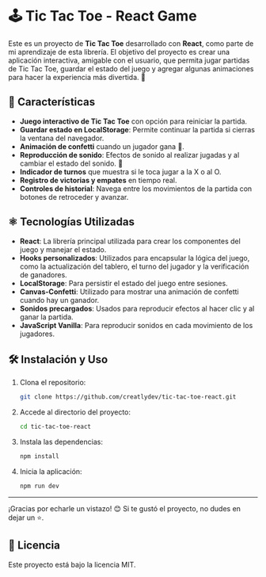 # 🕹️ Tic Tac Toe - React Game

Este es un proyecto de **Tic Tac Toe** desarrollado con **React**, como parte de mi aprendizaje de esta librería. El objetivo del proyecto es crear una aplicación interactiva, amigable con el usuario, que permita jugar partidas de Tic Tac Toe, guardar el estado del juego y agregar algunas animaciones para hacer la experiencia más divertida. 🎉

## 📜 Características

- **Juego interactivo de Tic Tac Toe** con opción para reiniciar la partida.
- **Guardar estado en LocalStorage**: Permite continuar la partida si cierras la ventana del navegador.
- **Animación de confetti** cuando un jugador gana 🎉.
- **Reproducción de sonido**: Efectos de sonido al realizar jugadas y al cambiar el estado del sonido. 🎵
- **Indicador de turnos** que muestra si le toca jugar a la X o al O.
- **Registro de victorias y empates** en tiempo real.
- **Controles de historial**: Navega entre los movimientos de la partida con botones de retroceder y avanzar.

## ⚛️ Tecnologías Utilizadas

- **React**: La librería principal utilizada para crear los componentes del juego y manejar el estado.
- **Hooks personalizados**: Utilizados para encapsular la lógica del juego, como la actualización del tablero, el turno del jugador y la verificación de ganadores.
- **LocalStorage**: Para persistir el estado del juego entre sesiones.
- **Canvas-Confetti**: Utilizado para mostrar una animación de confetti cuando hay un ganador.
- **Sonidos precargados**: Usados para reproducir efectos al hacer clic y al ganar la partida.
- **JavaScript Vanilla**: Para reproducir sonidos en cada movimiento de los jugadores.

## 🛠️ Instalación y Uso

1. Clona el repositorio:

    ```bash
    git clone https://github.com/creatlydev/tic-tac-toe-react.git
    ```

2. Accede al directorio del proyecto:

    ```bash
    cd tic-tac-toe-react
    ```

3. Instala las dependencias:

    ```bash
    npm install
    ```

4. Inicia la aplicación:

    ```bash
    npm run dev
    ```

---

¡Gracias por echarle un vistazo! 😊 Si te gustó el proyecto, no dudes en dejar un ⭐.

## 📝 Licencia

Este proyecto está bajo la licencia MIT.
